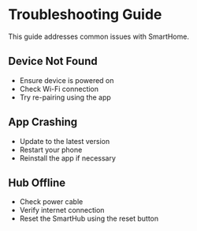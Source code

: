 # Troubleshooting Guide

This guide addresses common issues with SmartHome.

## Device Not Found

- Ensure device is powered on
- Check Wi-Fi connection
- Try re-pairing using the app

## App Crashing

- Update to the latest version
- Restart your phone
- Reinstall the app if necessary

## Hub Offline

- Check power cable
- Verify internet connection
- Reset the SmartHub using the reset button
